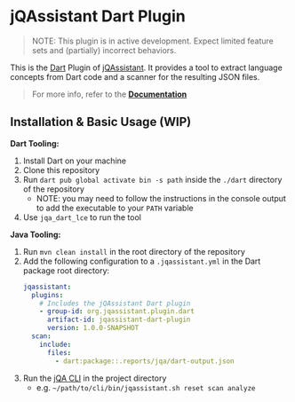 # jQAssistant Dart Plugin

> NOTE: This plugin is in active development. Expect limited feature sets and (partially) incorrect behaviors.

This is the [Dart](https://dart.dev) Plugin of [jQAssistant](https://jqassistant.org).
It provides a tool to extract language concepts from Dart code and a scanner for the resulting JSON files.

> For more info, refer to the **[Documentation](https://jqassistant-plugin.github.io/jqassistant-dart-plugin)**

## Installation & Basic Usage (WIP)

**Dart Tooling:**

1. Install Dart on your machine
2. Clone this repository
3. Run `dart pub global activate bin -s path` inside the `./dart` directory of the repository
    - NOTE: you may need to follow the instructions in the console output to add the executable to your `PATH` variable
4. Use `jqa_dart_lce` to run the tool

**Java Tooling:**

1. Run `mvn clean install` in the root directory of the repository
2. Add the following configuration to a `.jqassistant.yml` in the Dart package root directory:
    ```yaml
    jqassistant:
      plugins:
        # Includes the jQAssistant Dart plugin
        - group-id: org.jqassistant.plugin.dart
          artifact-id: jqassistant-dart-plugin
          version: 1.0.0-SNAPSHOT
      scan:
        include:
          files:
            - dart:package::.reports/jqa/dart-output.json
    ```
3. Run the [jQA CLI](https://mvnrepository.com/artifact/com.buschmais.jqassistant.cli/jqassistant-commandline-neo4jv5)
   in the project directory
    - e.g. `~/path/to/cli/bin/jqassistant.sh reset scan analyze`
